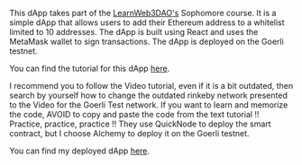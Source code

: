 This dApp takes part of the [LearnWeb3DAO's](https://learnweb3.io/) Sophomore course. It is a simple dApp that allows users to add their Ethereum address to a whitelist limited to 10 addresses. The dApp is built using React and uses the MetaMask wallet to sign transactions. The dApp is deployed on the Goerli testnet.

You can find the tutorial for this dApp [here](https://learnweb3dao.gitbook.io/learn-web3-dao/sophomore-course/whitelist-dapp).

I recommend you to follow the Video tutorial, even if it is a bit outdated, then search by yourself how to change the outdated rinkeby network presented to the Video for the Goerli Test network.
If you want to learn and memorize the code, AVOID to copy and paste the code from the text tutorial !!
Practice, practice, practice !!
They use QuickNode to deploy the smart contract, but I choose Alchemy to deploy it on the Goerli testnet.

You can find my deployed dApp [here](https://goerli-whitelist-app.vercel.app//).
